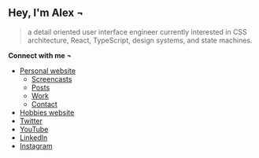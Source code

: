 ## Hey, I'm Alex ¬

> a detail oriented user interface engineer currently interested in CSS architecture, React, TypeScript, design systems, and state machines.

**Connect with me ¬**

- [Personal website](https://alexcarpenter.me)
  - [Screencasts](https://alexcarpenter.me/screencasts/)
  - [Posts](https://alexcarpenter.me/posts/)
  - [Work](https://alexcarpenter.me/work/)
  - [Contact](https://alexcarpenter.me/contact/)
- [Hobbies website](https://hobbies.alexcarpenter.me)
- [Twitter](https://twitter.com/hybrid_alex)
- [YouTube](https://www.youtube.com/channel/UC2jJoQlzvLPvnYfowAEVaOg)
- [LinkedIn](https://www.linkedin.com/in/imalexcarpenter/)
- [Instagram](https://www.instagram.com/alexcarp/)

